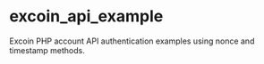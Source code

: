 excoin_api_example
==================

Excoin PHP account API authentication examples using nonce and timestamp methods.
